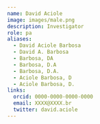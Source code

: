 ```yaml
---
name: David Aciole
image: images/male.png
description: Investigator
role: pa
aliases:
  - David Aciole Barbosa
  - David A. Barbosa
  - Barbosa, DA
  - Barbosa, D.A
  - Barbosa, D.A.
  - Aciole Barbosa, D
  - Aciole Barbosa, D.
links:
  orcid: 0000-0000-0000-0000
  email: XXXX@XXXX.br
  twitter: david.aciole
---
```

